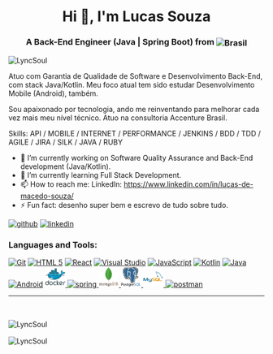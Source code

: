 <h1 align="center">Hi 👋, I'm Lucas Souza</h1>
<h3 align="center">A Back-End Engineer (Java | Spring Boot) from <img src='https://cdn-icons-png.flaticon.com/512/3909/3909370.png' alt='Brasil' height='40' align='center'></h3>

<p align="left"> <img src="https://komarev.com/ghpvc/?username=LyncSoul&label=Profile%20views&color=0e75b6&style=flat" alt="LyncSoul" /> </p>

Atuo com Garantia de Qualidade de Software e Desenvolvimento Back-End, com stack Java/Kotlin. Meu foco atual tem sido estudar Desenvolvimento Mobile (Android), também.

Sou apaixonado por tecnologia, ando me reinventando para melhorar cada vez mais meu nível técnico. Atuo na consultoria Accenture Brasil.

Skills: API / MOBILE / INTERNET / PERFORMANCE / JENKINS / BDD / TDD / AGILE / JIRA / SILK / JAVA / RUBY

- 🔭 I’m currently working on Software Quality Assurance and Back-End development (Java/Kotlin).
- 🌱 I’m currently learning Full Stack Development.
- 📫 How to reach me: LinkedIn: https://www.linkedin.com/in/lucas-de-macedo-souza/ 
- ⚡ Fun fact: desenho super bem e escrevo de tudo sobre tudo. 


[<img src='https://cdn.icon-icons.com/icons2/1907/PNG/512/iconfinder-github-4555889_121361.png' alt='github' height='40'>](https://github.com/LyncSoul)  [<img src='https://icones.pro/wp-content/uploads/2021/03/icone-linkedin-ronde-originale.png' alt='linkedin' height='40'>](https://www.linkedin.com/in/lucas-de-macedo-souza/)

<h3 align="left">Languages and Tools:</h3>

[<img src='https://raw.githubusercontent.com/dustin100/dustin100/master/assests/git-original.svg' alt='Git' height='40'>](https://raw.githubusercontent.com/dustin100/dustin100/master/assests/git-original.svg) [<img src='https://raw.githubusercontent.com/dustin100/dustin100/master/assests/html5-original.svg' alt='HTML 5' height='40'>](https://raw.githubusercontent.com/dustin100/dustin100/master/assests/html5-original.svg) [<img src='https://raw.githubusercontent.com/dustin100/dustin100/master/assests/react-original.svg' alt='React' height='40'>](https://raw.githubusercontent.com/dustin100/dustin100/master/assests/react-original.svg) [<img src='https://raw.githubusercontent.com/dustin100/dustin100/master/assests/visualstudio-plain.svg' alt='Visual Studio' height='40'>](https://raw.githubusercontent.com/dustin100/dustin100/master/assests/visualstudio-plain.svg) [<img src='https://raw.githubusercontent.com/dustin100/dustin100/master/assests/javascript-plain.svg' alt='JavaScript' height='40'>](https://raw.githubusercontent.com/dustin100/dustin100/master/assests/javascript-plain.svg) [<img src='https://upload.wikimedia.org/wikipedia/commons/7/74/Kotlin_Icon.png' alt='Kotlin' height='40'>](https://upload.wikimedia.org/wikipedia/commons/7/74/Kotlin_Icon.png) [<img 
src='https://www.svgrepo.com/show/303388/java-4-logo.svg' alt='Java' height='40'>](https://www.svgrepo.com/show/303388/java-4-logo.svg) [<img 
src='https://icones.pro/wp-content/uploads/2021/04/icone-android-vert.png' alt='Android' height='40'>](https://icones.pro/wp-content/uploads/2021/04/icone-android-vert.png)
<a href="https://www.docker.com/" target="_blank"> <img src="https://raw.githubusercontent.com/devicons/devicon/master/icons/docker/docker-original-wordmark.svg" alt="docker" width="40" height="40"/> </a>
<a href="https://spring.io/" target="_blank"> <img src="https://www.vectorlogo.zone/logos/springio/springio-icon.svg" alt="spring" width="40" height="40"/> </a>
<a href="https://www.mongodb.com/" target="_blank"> <img src="https://raw.githubusercontent.com/devicons/devicon/master/icons/mongodb/mongodb-original-wordmark.svg" alt="mongodb" width="40" height="40"/> </a>
<a href="https://www.postgresql.org" target="_blank"> <img src="https://raw.githubusercontent.com/devicons/devicon/master/icons/postgresql/postgresql-original-wordmark.svg" alt="postgresql" width="40" height="40"/> </a>
<a href="https://www.mysql.com/" target="_blank"> <img src="https://raw.githubusercontent.com/devicons/devicon/master/icons/mysql/mysql-original-wordmark.svg" alt="mysql" width="40" height="40"/> </a>
<a href="https://postman.com" target="_blank"> <img src="https://www.vectorlogo.zone/logos/getpostman/getpostman-icon.svg" alt="postman" width="40" height="40"/> </a><HR>

<br>

<p><img align="center" src="https://github-readme-stats.vercel.app/api/top-langs?username=LyncSoul&show_icons=true&locale=en&layout=compact" alt="LyncSoul" /></p>

<p><img align="center" src="https://github-readme-streak-stats.herokuapp.com/?user=LyncSoul&" alt="LyncSoul" /></p>
